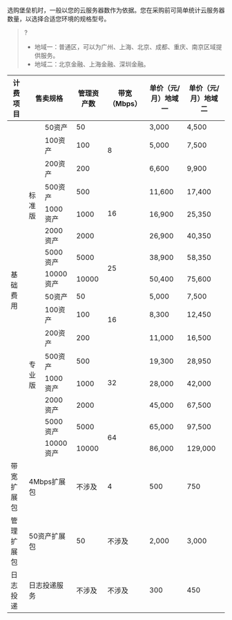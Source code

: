 选购堡垒机时，一般以您的云服务器数作为依据。您在采购前可简单统计云服务器数量，以选择合适您环境的规格型号。

>?
>- 地域一：普通区，可以为广州、上海、北京、成都、重庆、南京区域提供服务。
>- 地域二：北京金融、上海金融、深圳金融。

<table>
<thead>
<tr>
<th>计费项目</th>
<th colspan=2>售卖规格</th>
<th>管理资产数</th>
<th>带宽（Mbps）</th>
<th>单价（元/月）地域一</th>
<th>单价（元/月）地域二</th>
</tr>
</thead>
<tbody><tr>
<td rowspan=16>基础费用</td>
<td rowspan=8>标准版</td>
<td>50资产</td>
<td>50</td>
<td rowspan=3>8</td>
<td>3,000</td>
<td>4,500</td>
</tr>
<tr>
 <td>100资产</td>
<td>100</td>
 <td>5,000</td>
<td>7,500</td>
</tr>
<tr>
 <td>200资产</td>
<td>200</td>
 <td>6,600</td>
<td>9,900</td>
</tr>
<tr>
 <td>500资产</td>
<td>500</td>
<td rowspan=3>16</td>
<td>11,600</td>
<td>17,400</td>
</tr>
<tr>
 <td>1000资产</td>
<td>1000</td>
 <td>16,900</td>
<td>25,350</td>
</tr>
<tr>
 <td>2000资产</td>
<td>2000</td>
 <td>26,900</td>
<td>40,350</td>
</tr>
<tr>
 <td>5000资产</td>
<td>5000</td>
<td rowspan=2>25</td>
<td>38,900</td>
<td>58,350</td>
</tr>
<tr>
 <td>10000资产</td>
<td>10000</td>
 <td>50,400</td>
<td>75,600</td>
</tr>
<tr>
<td rowspan=8>专业版</td>
<td>50资产</td>
<td>50</td>
<td rowspan=3>16</td>
<td>5,000</td>
<td>7,500</td>
</tr>
<tr>
 <td>100资产</td>
<td>100</td>
 <td>8,300</td>
<td>12,450</td>
</tr>
<tr>
 <td>200资产</td>
<td>200</td>
 <td>11,000</td>
<td>16,500</td>
</tr>
<tr>
 <td>500资产</td>
<td>500</td>
<td rowspan=3>32</td>
<td>19,300</td>
<td>28,950</td>
</tr>
<tr>
 <td>1000资产</td>
<td>1000</td>
 <td>28,000</td>
<td>42,000</td>
</tr>
<tr>
 <td>2000资产</td>
<td>2000</td>
<td>45,000</td>
<td>67,500</td>
</tr>
<tr>
 <td>5000资产</td>
<td>5000</td>
<td rowspan=2>64</td>
<td>65,000</td>
<td>97,500</td>
</tr>
<tr>
 <td>10000资产</td>
<td>10000</td>
 <td>86,000</td>
<td>129,000</td>
</tr>
<tr>
<td>带宽扩展包</td>
<td colspan=2>4Mbps扩展包</td>
<td>不涉及</td>
<td>4</td>
<td>500</td>
<td>750</td>
</tr>
<tr>
<td>管理扩展包</td>
<td colspan=2>50资产扩展包</td>
<td>50</td>
<td>不涉及</td>
<td>2,000</td>
<td>3,000</td>
</tr>
<tr>
<td>日志投递</td>
<td colspan=2>日志投递服务</td>
<td>不涉及</td>
<td>不涉及</td>
<td>300</td>
<td>450</td>
</tr>
</tbody></table>
